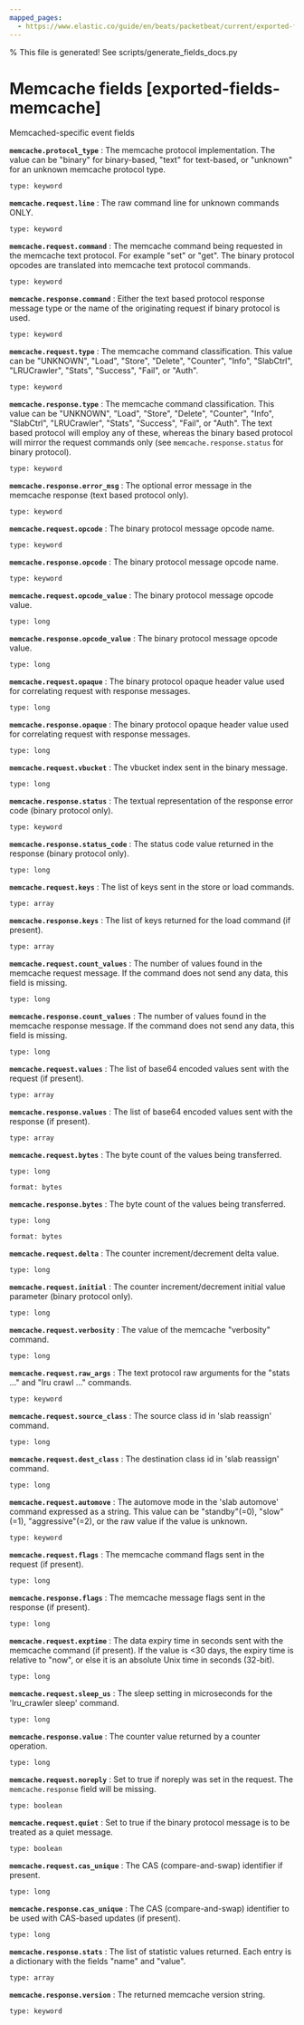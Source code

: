```yaml
---
mapped_pages:
  - https://www.elastic.co/guide/en/beats/packetbeat/current/exported-fields-memcache.html
---
```


% This file is generated! See scripts/generate_fields_docs.py

# Memcache fields [exported-fields-memcache]

Memcached-specific event fields

**`memcache.protocol_type`**
:   The memcache protocol implementation. The value can be "binary" for binary-based, "text" for text-based, or "unknown" for an unknown memcache protocol type.

    type: keyword


**`memcache.request.line`**
:   The raw command line for unknown commands ONLY.

    type: keyword


**`memcache.request.command`**
:   The memcache command being requested in the memcache text protocol. For example "set" or "get". The binary protocol opcodes are translated into memcache text protocol commands.

    type: keyword


**`memcache.response.command`**
:   Either the text based protocol response message type or the name of the originating request if binary protocol is used.

    type: keyword


**`memcache.request.type`**
:   The memcache command classification. This value can be "UNKNOWN", "Load", "Store", "Delete", "Counter", "Info", "SlabCtrl", "LRUCrawler", "Stats", "Success", "Fail", or "Auth".

    type: keyword


**`memcache.response.type`**
:   The memcache command classification. This value can be "UNKNOWN", "Load", "Store", "Delete", "Counter", "Info", "SlabCtrl", "LRUCrawler", "Stats", "Success", "Fail", or "Auth". The text based protocol will employ any of these, whereas the binary based protocol will mirror the request commands only (see `memcache.response.status` for binary protocol).

    type: keyword


**`memcache.response.error_msg`**
:   The optional error message in the memcache response (text based protocol only).

    type: keyword


**`memcache.request.opcode`**
:   The binary protocol message opcode name.

    type: keyword


**`memcache.response.opcode`**
:   The binary protocol message opcode name.

    type: keyword


**`memcache.request.opcode_value`**
:   The binary protocol message opcode value.

    type: long


**`memcache.response.opcode_value`**
:   The binary protocol message opcode value.

    type: long


**`memcache.request.opaque`**
:   The binary protocol opaque header value used for correlating request with response messages.

    type: long


**`memcache.response.opaque`**
:   The binary protocol opaque header value used for correlating request with response messages.

    type: long


**`memcache.request.vbucket`**
:   The vbucket index sent in the binary message.

    type: long


**`memcache.response.status`**
:   The textual representation of the response error code (binary protocol only).

    type: keyword


**`memcache.response.status_code`**
:   The status code value returned in the response (binary protocol only).

    type: long


**`memcache.request.keys`**
:   The list of keys sent in the store or load commands.

    type: array


**`memcache.response.keys`**
:   The list of keys returned for the load command (if present).

    type: array


**`memcache.request.count_values`**
:   The number of values found in the memcache request message. If the command does not send any data, this field is missing.

    type: long


**`memcache.response.count_values`**
:   The number of values found in the memcache response message. If the command does not send any data, this field is missing.

    type: long


**`memcache.request.values`**
:   The list of base64 encoded values sent with the request (if present).

    type: array


**`memcache.response.values`**
:   The list of base64 encoded values sent with the response (if present).

    type: array


**`memcache.request.bytes`**
:   The byte count of the values being transferred.

    type: long

    format: bytes


**`memcache.response.bytes`**
:   The byte count of the values being transferred.

    type: long

    format: bytes


**`memcache.request.delta`**
:   The counter increment/decrement delta value.

    type: long


**`memcache.request.initial`**
:   The counter increment/decrement initial value parameter (binary protocol only).

    type: long


**`memcache.request.verbosity`**
:   The value of the memcache "verbosity" command.

    type: long


**`memcache.request.raw_args`**
:   The text protocol raw arguments for the "stats ..." and "lru crawl ..." commands.

    type: keyword


**`memcache.request.source_class`**
:   The source class id in 'slab reassign' command.

    type: long


**`memcache.request.dest_class`**
:   The destination class id in 'slab reassign' command.

    type: long


**`memcache.request.automove`**
:   The automove mode in the 'slab automove' command expressed as a string. This value can be "standby"(=0), "slow"(=1), "aggressive"(=2), or the raw value if the value is unknown.

    type: keyword


**`memcache.request.flags`**
:   The memcache command flags sent in the request (if present).

    type: long


**`memcache.response.flags`**
:   The memcache message flags sent in the response (if present).

    type: long


**`memcache.request.exptime`**
:   The data expiry time in seconds sent with the memcache command (if present). If the value is <30 days, the expiry time is relative to "now", or else it is an absolute Unix time in seconds (32-bit).

    type: long


**`memcache.request.sleep_us`**
:   The sleep setting in microseconds for the 'lru_crawler sleep' command.

    type: long


**`memcache.response.value`**
:   The counter value returned by a counter operation.

    type: long


**`memcache.request.noreply`**
:   Set to true if noreply was set in the request. The `memcache.response` field will be missing.

    type: boolean


**`memcache.request.quiet`**
:   Set to true if the binary protocol message is to be treated as a quiet message.

    type: boolean


**`memcache.request.cas_unique`**
:   The CAS (compare-and-swap) identifier if present.

    type: long


**`memcache.response.cas_unique`**
:   The CAS (compare-and-swap) identifier to be used with CAS-based updates (if present).

    type: long


**`memcache.response.stats`**
:   The list of statistic values returned. Each entry is a dictionary with the fields "name" and "value".

    type: array


**`memcache.response.version`**
:   The returned memcache version string.

    type: keyword


